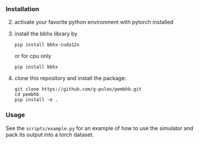 ### Installation


2. activate your favorite python environment with pytorch installed 

3. install the bbhx library by 
    ```
    pip install bbhx-cuda12x
    ```
    or for cpu only
    ```
    pip install bbhx
    ```

4.  clone this repository and install the package: 

    ```
    git clone https://github.com/g-puleo/pembhb.git
    cd pembhb
    pip install -e . 
    ```

### Usage 

See the `scripts/example.py` for an example of how to use the simulator and pack its output into a torch dataset.